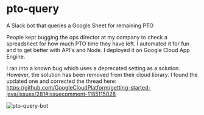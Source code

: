 # pto-query
A Slack bot that queries a Google Sheet for remaining PTO

People kept bugging the ops director at my company to check a spreadsheet for how much PTO time they have left. I automated it for fun and to get better with API's and Node. I deployed it on Google Cloud App Engine.

I ran into a known bug which uses a deprecated setting as a solution. However, the solution has been removed from their cloud library. I found the updated one and corrected the thread here: https://github.com/GoogleCloudPlatform/getting-started-java/issues/281#issuecomment-1185115028

![pto-query-bot](https://user-images.githubusercontent.com/90535641/180916502-561c21aa-565f-414a-bbf0-ab229ea0f342.gif)
